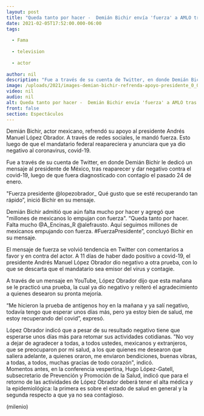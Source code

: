```yaml
---
layout: post
title: "Queda tanto por hacer -  Demián Bichir envía 'fuerza' a AMLO tras dar negativo a covid-19"
date: 2021-02-05T17:52:00.000-06:00
tags:
  
  - Fama
  
  - television
  
  - actor
  
author: nil
description: "Fue a través de su cuenta de Twitter, en donde Demián Bichir le dedicó un mensaje al presidente Andrés Manuel López Obrador tras reaparecer y dar negativo contra el covid-19. "
image: /uploads/2021/images-demian-bichir-refrenda-apoyo-presidente_0_0_1200_747.jpg
video: nil
audio: nil
alt: Queda tanto por hacer -  Demián Bichir envía 'fuerza' a AMLO tras dar negativo a covid-19
front: false
section: Espectáculos
---
```


Demián Bichir, actor mexicano, refrendó su apoyo al presidente Andrés Manuel López Obrador. A través de redes sociales, le mandó fuerza. Esto luego de que el mandatario federal reapareciera y anunciara que ya dio negativo al coronavirus, covid-19. 

Fue a través de su cuenta de Twitter, en donde Demián Bichir le dedicó un mensaje al presidente de México, tras reaparecer y dar negativo contra el covid-19, luego de que fuera diagnosticado con contagio el pasado 24 de enero. 

"Fuerza presidente @lopezobrador_ Qué gusto que se esté recuperando tan rápido”, inició Bichir en su mensaje. 

Demián Bichir admitió que aún falta mucho por hacer y agregó que "millones de mexicanos lo empujan con fuerza".
“Queda tanto por hacer. Falta mucho @A_Encinas_R @alefrausto. Aquí seguimos millones de mexicanos empujando con fuerza. #FuerzaPresidente”, concluyó Bichir en su mensaje. 

El mensaje de fuerza se volvió tendencia en Twitter con comentarios a favor y en contra del actor. 
A 11 días de haber dado positivo a covid-19, el presidente Andrés Manuel López Obrador dio negativo a otra prueba, con lo que se descarta que el mandatario sea emisor del virus y contagie.  

 A través de un mensaje en YouTube, López Obrador dijo que esta mañana se le practicó una prueba, la cual ya dio negativo y reiteró el agradecimiento a quienes desearon su pronta mejoría.  

 “Me hicieron la prueba de antígenos hoy en la mañana y ya salí negativo, todavía tengo que esperar unos días más, pero ya estoy bien de salud, me estoy recuperando del covid”, expresó.  

López Obrador indicó que a pesar de su resultado negativo tiene que esperarse unos días más para retomar sus actividades cotidianas. 
 "No voy a dejar de agradecer a todas, a todos ustedes, mexicanos y extranjeros, que se preocuparon por mi salud, a los que quienes me desearon que saliera adelante, a quienes oraron, me enviaron bendiciones, buenas vibras, a todas, a todos, muchas gracias de todo corazón", indicó.  
 Momentos antes, en la conferencia vespertina, Hugo López-Gatell, subsecretario de Prevención y Promoción de la Salud, indicó que para el retorno de las actividades de López Obrador deberá tener el alta médica y la epidemiológica: la primera es sobre el estado de salud en general y la segunda respecto a que ya no sea contagioso.  

(milenio)